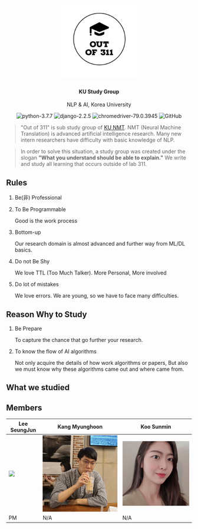 <h1 align="center">
  <br>
  <a><img src="assets/out of 311-logos.png" alt="logo" width=200px></a>
</h1>

<h4 align="center">KU Study Group</h4>
<p align="center">NLP & AI, Korea University</p>

<p align="center">
    <img alt="python-3.7.7" src="https://img.shields.io/badge/NLP--blue"/>
    <img alt="django-2.2.5" src="https://img.shields.io/badge/Machine Learning--yellow"/>
    <img alt="chromedriver-79.0.3945" src="https://img.shields.io/badge/Math in AI--blueviolet"/>
    <img alt="GitHub" src="https://img.shields.io/github/license/metterian/redbttn-seoul-studio"/>
</p>


> "Out of 311" is sub study group of [KU NMT](https://kunmt.org). NMT (Neural Machine Translation) is advanced artificial intelligence research. Many new intern researchers have difficulty with basic knowledge of NLP.

> In order to solve this situation, a study group was created under the slogan **"What you understand should be able to explain."** We write and study all learning that occurs outside of lab 311.



## Rules

1. Be(非) Professional

2. To Be Programmable

   Good is the work process

3. Bottom-up

   Our research domain is almost advanced and further way from ML/DL basics.

4. Do not Be Shy

   We love TTL (Too Much Talker). More Personal, More involved

5. Do lot of mistakes

   We love errors. We are young, so we have to face many difficulties.



## Reason Why to Study

1. Be Prepare

   To capture the chance that go further your research.

2. To know the flow of AI algorithms

   Not only acquire the details of  how work algorithms or papers, But also we must know why these algorithms came out and where came from.


## What we studied



## Members

Lee SeungJun | Kang Myunghoon | Koo Sunmin
---------|----------|---------
 ![](https://avatars.githubusercontent.com/u/15345023?v=4) | ![](assets/avatar2.png) | ![](assets/avatar3.jpeg)
 PM | N/A | N/A


